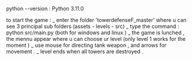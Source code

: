 python --version : Python 3.11.0



to start the game : _ enter the folder 'towerdefenseF_master'  where u can see 3 principal sub folders (assets - levels - src)
                    _ type the command : python src/main.py (both for windows and linux )
                    _ the game is lunched , the mennu appear where u can choose ur level (only level 1 works for the moment )
                    _ use mouse for directing tank weapon  , and arrows for movement .
                    _ level ends when all towers are destroyed .
